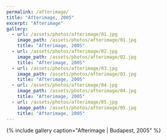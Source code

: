 ```yaml
---
permalink: /afterimage/
title: "Afterimage, 2005"
excerpt: "Afterimage"
gallery:
  - url: /assets/photos/afterimage/01.jpg
    image_path: /assets/photos/afterimage/01.jpg
    title: "Afterimage, 2005"
  - url: /assets/photos/afterimage/02.jpg
    image_path: /assets/photos/afterimage/02.jpg
    title: "Afterimage, 2005"
  - url: /assets/photos/afterimage/03.jpg
    image_path: /assets/photos/afterimage/03.jpg
    title: "Afterimage, 2005"
  - url: /assets/photos/afterimage/04.jpg
    image_path: /assets/photos/afterimage/04.jpg
    title: "Afterimage, 2005"
  - url: /assets/photos/afterimage/05.jpg
    image_path: /assets/photos/afterimage/05.jpg
    title: "Afterimage, 2005"
---
```


{% include gallery caption="Afterimage \| Budapest, 2005" %}
